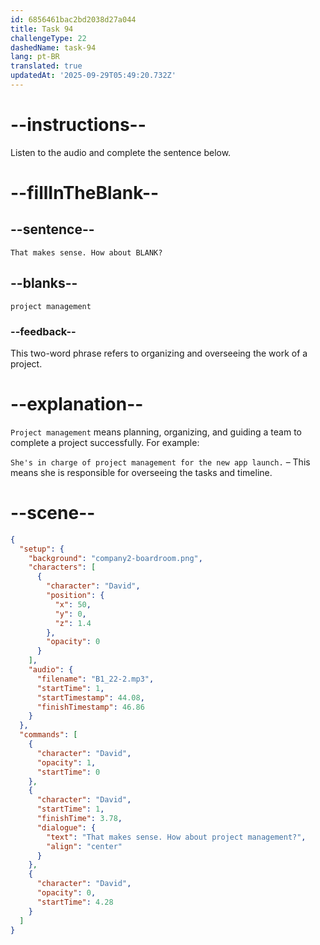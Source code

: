 ```yaml
---
id: 6856461bac2bd2038d27a044
title: Task 94
challengeType: 22
dashedName: task-94
lang: pt-BR
translated: true
updatedAt: '2025-09-29T05:49:20.732Z'
---
```


<!-- (Audio) David: That makes sense. How about project management? -->

# --instructions--

Listen to the audio and complete the sentence below.

# --fillInTheBlank--

## --sentence--

`That makes sense. How about BLANK?`

## --blanks--

`project management`

### --feedback--

This two-word phrase refers to organizing and overseeing the work of a project.

# --explanation--

`Project management` means planning, organizing, and guiding a team to complete a project successfully. For example:

`She's in charge of project management for the new app launch.` – This means she is responsible for overseeing the tasks and timeline.

# --scene--

```json
{
  "setup": {
    "background": "company2-boardroom.png",
    "characters": [
      {
        "character": "David",
        "position": {
          "x": 50,
          "y": 0,
          "z": 1.4
        },
        "opacity": 0
      }
    ],
    "audio": {
      "filename": "B1_22-2.mp3",
      "startTime": 1,
      "startTimestamp": 44.08,
      "finishTimestamp": 46.86
    }
  },
  "commands": [
    {
      "character": "David",
      "opacity": 1,
      "startTime": 0
    },
    {
      "character": "David",
      "startTime": 1,
      "finishTime": 3.78,
      "dialogue": {
        "text": "That makes sense. How about project management?",
        "align": "center"
      }
    },
    {
      "character": "David",
      "opacity": 0,
      "startTime": 4.28
    }
  ]
}
```

